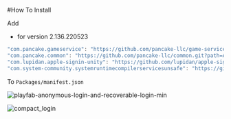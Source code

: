 #How To Install

Add 

- for version 2.136.220523
```csharp
"com.pancake.gameservice": "https://github.com/pancake-llc/game-service.git?path=Assets/_Root#2.136.220523",
"com.pancake.common": "https://github.com/pancake-llc/common.git?path=Assets/_Root#1.2.6",
"com.lupidan.apple-signin-unity": "https://github.com/lupidan/apple-signin-unity.git#v1.4.2",
"com.system-community.systemruntimecompilerservicesunsafe": "https://github.com/system-community/SystemRuntimeCompilerServicesUnsafe.git?path=Assets/_Root#4.5.3",
```

To `Packages/manifest.json`


![playfab-anonymous-login-and-recoverable-login-min](https://user-images.githubusercontent.com/44673303/166100604-75c5949d-8c71-4b67-abbc-eb752ec51bfa.png)

![compact_login](https://user-images.githubusercontent.com/44673303/166114223-13fb92e7-00cc-4947-b33f-50f54acf2270.png)
